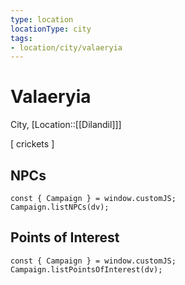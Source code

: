 ```yaml
---
type: location
locationType: city
tags: 
- location/city/valaeryia
---
```


# Valaeryia
City, [Location::[[Dilandil]]]

\[ crickets \]

## NPCs

```dataviewjs
const { Campaign } = window.customJS;
Campaign.listNPCs(dv);
```

## Points of Interest

```dataviewjs
const { Campaign } = window.customJS;
Campaign.listPointsOfInterest(dv);
```
